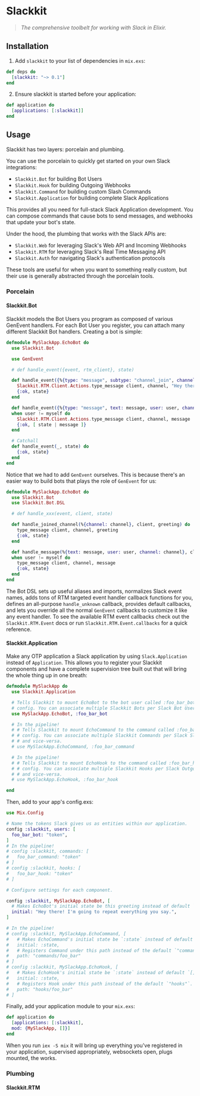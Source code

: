 Slackkit
========

> *The comprehensive toolbelt for working with Slack in Elixir.*

Installation
------------

1. Add `slackkit` to your list of dependencies in `mix.exs`:

```elixir
def deps do
  [slackkit: "~> 0.1"]
end
```

2. Ensure slackkit is started before your application:

```elixir
def application do
  [applications: [:slackkit]]
end
```

Usage
-----

Slackkit has two layers: porcelain and plumbing.

You can use the porcelain to quickly get started on your own Slack integrations:

- `Slackkit.Bot` for building Bot Users
- `Slackkit.Hook` for building Outgoing Webhooks
- `Slackkit.Command` for building custom Slash Commands
- `Slackkit.Application` for building complete Slack Applications

This provides all you need for full-stack Slack Application development. You can compose commands that cause bots to send messages, and webhooks that update your bot's state.

Under the hood, the plumbing that works with the Slack APIs are:

- `Slackkit.Web` for leveraging Slack's Web API and Incoming Webhooks
- `Slackkit.RTM` for leveraging Slack's Real Time Messaging API
- `Slackkit.Auth` for navigating Slack's authentication protocols

These tools are useful for when you want to something really custom, but their use is generally abstracted through the porcelain tools.

### Porcelain

#### Slackkit.Bot

Slackkit models the Bot Users you program as composed of various GenEvent handlers. For each Bot User you register, you can attach many different Slackkit Bot handlers. Creating a bot is simple:

```elixir
defmodule MySlackApp.EchoBot do
  use Slackkit.Bot

  use GenEvent

  # def handle_event({event, rtm_client}, state)

  def handle_event({%{type: "message", subtype: "channel_join", channel: channel}, client}, state) do
    Slackkit.RTM.Client.Actions.type_message client, channel, "Hey there! I'm going to repeat everything you say."
    {:ok, state}
  end

  def handle_event({%{type: "message", text: message, user: user, channel: channel}, client = %{myself: myself}}, state)
  when user != myself do
    Slackkit.RTM.Client.Actions.type_message client, channel, message
    {:ok, [ state | message ]}
  end

  # Catchall
  def handle_event(_, state) do
    {:ok, state}
  end
end
```

Notice that we had to add `GenEvent` ourselves. This is because there's an easier way to build bots that plays the role of `GenEvent` for us:

```elixir
defmodule MySlackApp.EchoBot do
  use Slackkit.Bot
  use Slackkit.Bot.DSL

  # def handle_xxx(event, client, state)

  def handle_joined_channel(%{channel: channel}, client, greeting) do
    type_message client, channel, greeting
    {:ok, state}
  end

  def handle_message(%{text: message, user: user, channel: channel}, client = %{myself: myself}, state)
  when user != myself do
    type_message client, channel, message
    {:ok, state}
  end
end
```

The Bot DSL sets up useful aliases and imports, normalizes Slack event names, adds tons of RTM targeted event handler callback functions for you, defines an all-purpose `handle_unknown` callback, provides default callbacks, and lets you override all the normal `GenEvent` callbacks to customize it like any event handler. To see the available RTM event callbacks check out the `Slackkit.RTM.Event` docs or run `Slackkit.RTM.Event.callbacks` for a quick reference.

#### Slackkit.Application

Make any OTP application a Slack application by using `Slack.Application` instead of `Application`. This allows you to register your Slackkit components and have a complete supervision tree built out that will bring the whole thing up in one breath:

```elixir
defmodule MySlackApp do
  use Slackkit.Application

  # Tells Slackkit to mount EchoBot to the bot user called :foo_bar_bot in our
  # config. You can associate multiple Slackkit Bots per Slack Bot User and vice-versa.
  use MySlackApp.EchoBot, :foo_bar_bot

  # In the pipeline!
  # # Tells Slackkit to mount EchoCommand to the command called :foo_bar_command in our
  # # config. You can associate multiple Slackkit Commands per Slack Slash Command
  # # and vice-versa.
  # use MySlackApp.EchoCommand, :foo_bar_command

  # In the pipeline!
  # # Tells Slackkit to mount EchoHook to the command called :foo_bar_hook in our
  # # config. You can associate multiple Slackkit Hooks per Slack Outgoing Webhook
  # # and vice-versa.
  # use MySlackApp.EchoHook, :foo_bar_hook

end
```

Then, add to your app's config.exs:

```elixir
use Mix.Config

# Name the tokens Slack gives us as entities within our application.
config :slackkit, users: [
  foo_bar_bot: "token",
]
# In the pipeline!
# config :slackkit, commands: [
#   foo_bar_command: "token"
# ]
# config :slackkit, hooks: [
#   foo_bar_hook: "token"
# ]

# Configure settings for each component.

config :slackkit, MySlackApp.EchoBot, [
  # Makes EchoBot's initial state be this greeting instead of default `[]`.
  initial: "Hey there! I'm going to repeat everything you say.",
]

# In the pipeline!
# config :slackkit, MySlackApp.EchoCommand, [
#   # Makes EchoCommand's initial state be `:state` instead of default `[]`.
#   initial: :state,
#   # Registers Command under this path instead of the default `"commands"`.
#   path: "commands/foo_bar"
# ]
# config :slackkit, MySlackApp.EchoHook, [
#   # Makes EchoHook's initial state be `:state` instead of default `[]`.
#   initial: :state,
#   # Registers Hook under this path instead of the default `"hooks"`.
#   path: "hooks/foo_bar"
# ]
```

Finally, add your application module to your `mix.exs`:

```elixir
def application do
  [applications: [:slackkit],
  mod: {MySlackApp, []}]
end
```

When you run `iex -S mix` it will bring up everything you've registered in your application, supervised appropriately, websockets open, plugs mounted, the works.

### Plumbing

#### Slackkit.RTM
